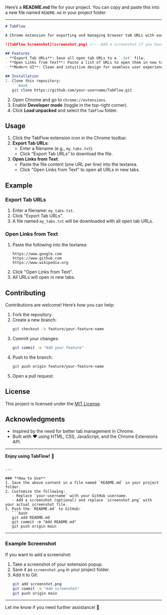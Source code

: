 Here’s a **README.md** file for your project. You can copy and paste this into a new file named `README.md` in your project folder:

---

```markdown
# TabFlow

A Chrome extension for exporting and managing browser tab URLs with ease.

![TabFlow Screenshot](screenshot.png) <!-- Add a screenshot if you have one -->

## Features
- **Export Tab URLs**: Save all open tab URLs to a `.txt` file.
- **Open Links from Text**: Paste a list of URLs to open them in new tabs.
- **Modern UI**: Clean and intuitive design for seamless user experience.

## Installation
1. Clone this repository:
   ```bash
   git clone https://github.com/your-username/TabFlow.git
   ```
2. Open Chrome and go to `chrome://extensions`.
3. Enable **Developer mode** (toggle in the top-right corner).
4. Click **Load unpacked** and select the `TabFlow` folder.

## Usage
1. Click the TabFlow extension icon in the Chrome toolbar.
2. **Export Tab URLs**:
   - Enter a filename (e.g., `my_tabs.txt`).
   - Click "Export Tab URLs" to download the file.
3. **Open Links from Text**:
   - Paste the file content (one URL per line) into the textarea.
   - Click "Open Links from Text" to open all URLs in new tabs.

## Example
### Export Tab URLs
1. Enter a filename: `my_tabs.txt`.
2. Click "Export Tab URLs".
3. A file named `my_tabs.txt` will be downloaded with all open tab URLs.

### Open Links from Text
1. Paste the following into the textarea:
   ```
   https://www.google.com
   https://www.github.com
   https://www.wikipedia.org
   ```
2. Click "Open Links from Text".
3. All URLs will open in new tabs.

## Contributing
Contributions are welcome! Here’s how you can help:
1. Fork the repository.
2. Create a new branch:
   ```bash
   git checkout -b feature/your-feature-name
   ```
3. Commit your changes:
   ```bash
   git commit -m "Add your feature"
   ```
4. Push to the branch:
   ```bash
   git push origin feature/your-feature-name
   ```
5. Open a pull request.

## License
This project is licensed under the [MIT License](LICENSE).

## Acknowledgments
- Inspired by the need for better tab management in Chrome.
- Built with ❤️ using HTML, CSS, JavaScript, and the Chrome Extensions API.

---

**Enjoy using TabFlow!** 🚀
```

---

### **How to Use**
1. Save the above content in a file named `README.md` in your project folder.
2. Customize the following:
   - Replace `your-username` with your GitHub username.
   - Add a screenshot (optional) and replace `screenshot.png` with your actual screenshot file.
3. Push the `README.md` to GitHub:
   ```bash
   git add README.md
   git commit -m "Add README.md"
   git push origin main
   ```

---

### **Example Screenshot**
If you want to add a screenshot:
1. Take a screenshot of your extension popup.
2. Save it as `screenshot.png` in your project folder.
3. Add it to Git:
   ```bash
   git add screenshot.png
   git commit -m "Add screenshot"
   git push origin main
   ```

---

Let me know if you need further assistance! 🎉
